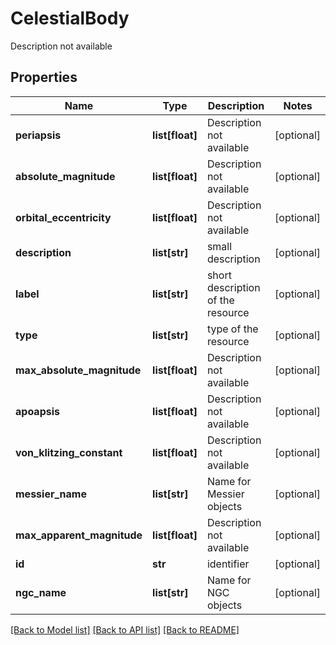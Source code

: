 # CelestialBody

Description not available
## Properties
Name | Type | Description | Notes
------------ | ------------- | ------------- | -------------
**periapsis** | **list[float]** | Description not available | [optional] 
**absolute_magnitude** | **list[float]** | Description not available | [optional] 
**orbital_eccentricity** | **list[float]** | Description not available | [optional] 
**description** | **list[str]** | small description | [optional] 
**label** | **list[str]** | short description of the resource | [optional] 
**type** | **list[str]** | type of the resource | [optional] 
**max_absolute_magnitude** | **list[float]** | Description not available | [optional] 
**apoapsis** | **list[float]** | Description not available | [optional] 
**von_klitzing_constant** | **list[float]** | Description not available | [optional] 
**messier_name** | **list[str]** | Name for Messier objects | [optional] 
**max_apparent_magnitude** | **list[float]** | Description not available | [optional] 
**id** | **str** | identifier | [optional] 
**ngc_name** | **list[str]** | Name for NGC objects | [optional] 

[[Back to Model list]](../README.md#documentation-for-models) [[Back to API list]](../README.md#documentation-for-api-endpoints) [[Back to README]](../README.md)


